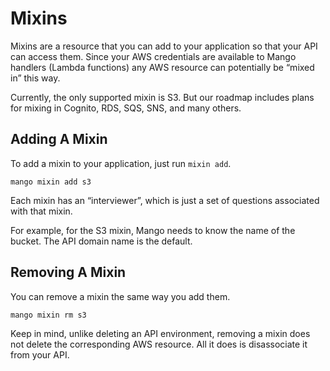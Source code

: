 # Mixins

Mixins are a resource that you can add
to your application so that your API
can access them.
Since your AWS credentials are
available to Mango handlers (Lambda functions)
any AWS resource can potentially be “mixed in”
this way.

Currently, the only supported mixin is S3.
But our roadmap includes plans for mixing in
Cognito, RDS, SQS, SNS, and many others.

## Adding A Mixin

To add a mixin to your application,
just run `mixin add`.

    mango mixin add s3

Each mixin has an “interviewer”,
which is just a set of questions
associated with that mixin.

For example, for the S3 mixin,
Mango needs to know the name of the bucket.
The API domain name is the default.

## Removing A Mixin

You can remove a mixin the same way you add them.

    mango mixin rm s3

Keep in mind, unlike deleting an API environment,
removing a mixin does not delete the corresponding AWS resource.
All it does is disassociate it from your API.
